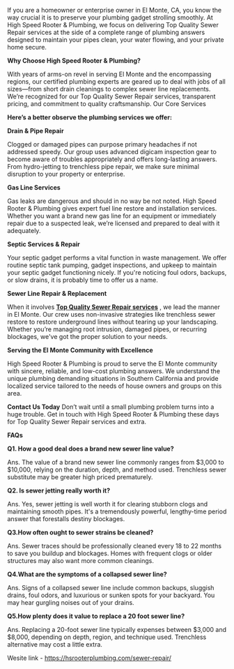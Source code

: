 If you are a homeowner or enterprise owner in El Monte, CA, you know the way crucial it is to preserve your plumbing gadget strolling smoothly. At High Speed Rooter & Plumbing, we focus on delivering Top Quality Sewer Repair services at the side of a complete range of plumbing answers designed to maintain your pipes clean, your water flowing, and your private home secure.

<b>Why Choose High Speed Rooter & Plumbing?</b>

With years of arms-on revel in serving El Monte and the encompassing regions, our certified plumbing experts are geared up to deal with jobs of all sizes—from short drain cleanings to complex sewer line replacements. We’re recognized for our Top Quality Sewer Repair services, transparent pricing, and commitment to quality craftsmanship.
Our Core Services

<b>Here’s a better observe the plumbing services we offer:</b>


<b>Drain & Pipe Repair</b>

Clogged or damaged pipes can purpose primary headaches if not addressed speedy. Our group uses advanced digicam inspection gear to become aware of troubles appropriately and offers long-lasting answers. From hydro-jetting to trenchless pipe repair, we make sure minimal disruption to your property or enterprise.


<b>Gas Line Services</b>

Gas leaks are dangerous and should in no way be not noted. High Speed Rooter & Plumbing gives expert fuel line restore and installation services. Whether you want a brand new gas line for an equipment or immediately repair due to a suspected leak, we’re licensed and prepared to deal with it adequately.


<b>Septic Services & Repair</b>

Your septic gadget performs a vital function in waste management. We offer routine septic tank pumping, gadget inspections, and upkeep to maintain your septic gadget functioning nicely. If you're noticing foul odors, backups, or slow drains, it is probably time to offer us a name.


<b>Sewer Line Repair & Replacement</b>

When it involves <b><a href="https://hsrooterplumbing.com/sewer-repair/">Top Quality Sewer Repair services</a></b>
, we lead the manner in El Monte. Our crew uses non-invasive strategies like trenchless sewer restore to restore underground lines without tearing up your landscaping. Whether you’re managing root intrusion, damaged pipes, or recurring blockages, we've got the proper solution to your needs.



<b>Serving the El Monte Community with Excellence</b>

High Speed Rooter & Plumbing is proud to serve the El Monte community with sincere, reliable, and low-cost plumbing answers. We understand the unique plumbing demanding situations in Southern California and provide localized service tailored to the needs of house owners and groups on this area.

<b>Contact Us Today</b>
Don’t wait until a small plumbing problem turns into a huge trouble. Get in touch with High Speed Rooter & Plumbing these days for Top Quality Sewer Repair services and extra. 


<b>FAQs</b>

<b>Q1. How a good deal does a brand new sewer line value?</b>

Ans. The value of a brand new sewer line commonly ranges from $3,000 to $10,000, relying on the duration, depth, and method used. Trenchless sewer substitute may be greater high priced prematurely.


<b>Q2. Is sewer jetting really worth it?</b>

Ans. Yes, sewer jetting is well worth it for clearing stubborn clogs and maintaining smooth pipes. It's a tremendously powerful, lengthy-time period answer that forestalls destiny blockages.


<b>Q3.How often ought to sewer strains be cleaned?</b>

Ans. Sewer traces should be professionally cleaned every 18 to 22 months to save you buildup and blockages. Homes with frequent clogs or older structures may also want more common cleanings.


<b>Q4.What are the symptoms of a collapsed sewer line?</b>

Ans. Signs of a collapsed sewer line include common backups, sluggish drains, foul odors, and luxurious or sunken spots for your backyard. You may hear gurgling noises out of your drains.


<b>Q5.How plenty does it value to replace a 20 foot sewer line?</b>

Ans. Replacing a 20-foot sewer line typically expenses between $3,000 and $8,000, depending on depth, region, and technique used. Trenchless alternative may cost a little extra.

Wesite link - https://hsrooterplumbing.com/sewer-repair/
